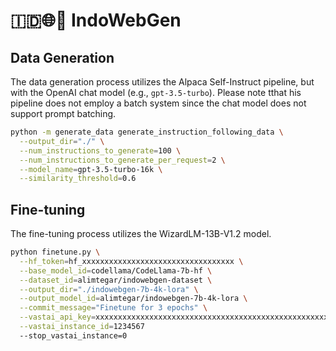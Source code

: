 # 🇮🇩🌐🤖 IndoWebGen 

## Data Generation
The data generation process utilizes the Alpaca Self-Instruct pipeline, but with the OpenAI chat model (e.g., `gpt-3.5-turbo`). Please note tthat his pipeline does not employ a batch system since the chat model does not support prompt batching.
```bash
python -m generate_data generate_instruction_following_data \
  --output_dir="./" \
  --num_instructions_to_generate=100 \
  --num_instructions_to_generate_per_request=2 \
  --model_name=gpt-3.5-turbo-16k \
  --similarity_threshold=0.6
```

## Fine-tuning
The fine-tuning process utilizes the WizardLM-13B-V1.2 model.

```bash
python finetune.py \
  --hf_token=hf_xxxxxxxxxxxxxxxxxxxxxxxxxxxxxxxxxx \
  --base_model_id=codellama/CodeLlama-7b-hf \
  --dataset_id=alimtegar/indowebgen-dataset \
  --output_dir="./indowebgen-7b-4k-lora" \
  --output_model_id=alimtegar/indowebgen-7b-4k-lora \
  --commit_message="Finetune for 3 epochs" \
  --vastai_api_key=xxxxxxxxxxxxxxxxxxxxxxxxxxxxxxxxxxxxxxxxxxxxxxxxxxxxxxxxxxxxxxxx \
  --vastai_instance_id=1234567
  --stop_vastai_instance=0
```

<!-- 1. Clone the Llama-X repository:
```
git clone https://github.com/AetherCortex/Llama-X.git
```
2. Go to to the **Llama-X** directory and install the required libraries:
```
pip install -r requirements.txt
pip install deepspeed==0.9.2 transformers==4.29.2 datasets
```
3. Go to to the **Llama-X/src** directory and download **train_wizardcoder.py** from the WizardLM/WizardCoder repository:
```
wget https://raw.githubusercontent.com/nlpxucan/WizardLM/main/WizardCoder/src/train_wizardcoder.py
```
4. Before training, log in to Hugging Face:
```
huggingface-cli login
```
5. In the **Llama-X/src** directory, execute the following training command:
```
deepspeed train_wizardcoder.py \
    --model_name_or_path "bigcode/starcoder" \
    --data_path "alimtegar/webgen-dataset" \
    --output_dir "./output" \
    --num_train_epochs 3 \
    --model_max_length 2048 \
    --per_device_train_batch_size 16 \
    --per_device_eval_batch_size 1 \
    --gradient_accumulation_steps 4 \
    --evaluation_strategy "no" \
    --save_strategy "steps" \
    --save_steps 50 \
    --save_total_limit 2 \
    --learning_rate 2e-5 \
    --warmup_steps 30 \
    --logging_steps 2 \
    --lr_scheduler_type "cosine" \
    --report_to "tensorboard" \
    --gradient_checkpointing True \
    --deepspeed configs/deepspeed_config.json \
    --fp16 True
``` -->
